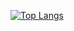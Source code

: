 [![Top Langs](https://github-readme-stats.vercel.app/api/top-langs/?username=frankiemutiso&layout=compact)](https://github.com/frankiemutiso/github-readme-stats)
